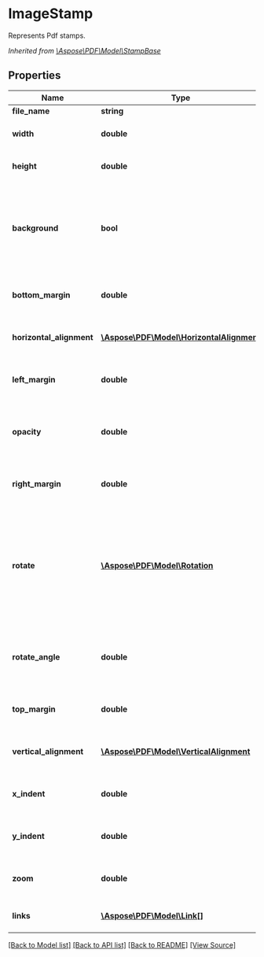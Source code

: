 ﻿# ImageStamp
Represents Pdf stamps.

*Inherited from [\Aspose\PDF\Model\StampBase](StampBase.md)*
## Properties
Name | Type | Description | Notes
------------ | ------------- | ------------- | -------------
**file_name** | **string** | Gets or sets the file name. | [optional]
**width** | **double** | Gets or sets image width. Setting this property allos to scal image horizontally. | [optional]
**height** | **double** | Gets or sets image height. Setting this image allows to scale image vertically. | [optional]
**background** | **bool** | Sets or gets a bool value that indicates the content is stamped as background. If the value is true, the stamp content is layed at the bottom. By defalt, the value is false, the stamp content is layed at the top.<br />*Inherited from [\Aspose\PDF\Model\StampBase](StampBase.md)* | [optional]
**bottom_margin** | **double** | Gets or sets bottom margin of stamp.<br />*Inherited from [\Aspose\PDF\Model\StampBase](StampBase.md)* | [optional]
**horizontal_alignment** | [**\Aspose\PDF\Model\HorizontalAlignment**](HorizontalAlignment.md) | Gets or sets Horizontal alignment of stamp on the page. <br />*Inherited from [\Aspose\PDF\Model\StampBase](StampBase.md)* | [optional]
**left_margin** | **double** | Gets or sets left margin of stamp.<br />*Inherited from [\Aspose\PDF\Model\StampBase](StampBase.md)* | [optional]
**opacity** | **double** | Gets or sets a value to indicate the stamp opacity. The value is from 0.0 to 1.0. By default the value is 1.0.<br />*Inherited from [\Aspose\PDF\Model\StampBase](StampBase.md)* | [optional]
**right_margin** | **double** | Gets or sets right margin of stamp.<br />*Inherited from [\Aspose\PDF\Model\StampBase](StampBase.md)* | [optional]
**rotate** | [**\Aspose\PDF\Model\Rotation**](Rotation.md) | Sets or gets the rotation of stamp content according values. Note. This property is for set angles which are multiples of 90 degrees (0, 90, 180, 270 degrees). To set arbitrary angle use RotateAngle property. If angle set by ArbitraryAngle is not multiple of 90 then Rotate property returns Rotation.None.<br />*Inherited from [\Aspose\PDF\Model\StampBase](StampBase.md)* | [optional]
**rotate_angle** | **double** | Gets or sets rotate angle of stamp in degrees. This property allows to set arbitrary rotate angle. <br />*Inherited from [\Aspose\PDF\Model\StampBase](StampBase.md)* | [optional]
**top_margin** | **double** | Gets or sets top margin of stamp.<br />*Inherited from [\Aspose\PDF\Model\StampBase](StampBase.md)* | [optional]
**vertical_alignment** | [**\Aspose\PDF\Model\VerticalAlignment**](VerticalAlignment.md) | Gets or sets vertical alignment of stamp on page.<br />*Inherited from [\Aspose\PDF\Model\StampBase](StampBase.md)* | [optional]
**x_indent** | **double** | Horizontal stamp coordinate, starting from the left.<br />*Inherited from [\Aspose\PDF\Model\StampBase](StampBase.md)* | [optional]
**y_indent** | **double** | Vertical stamp coordinate, starting from the bottom.<br />*Inherited from [\Aspose\PDF\Model\StampBase](StampBase.md)* | [optional]
**zoom** | **double** | Zooming factor of the stamp. Allows to scale stamp.<br />*Inherited from [\Aspose\PDF\Model\StampBase](StampBase.md)* | [optional]
**links** | [**\Aspose\PDF\Model\Link[]**](Link.md) | Link to the document.<br />*Inherited from [\Aspose\PDF\Model\LinkElement](LinkElement.md)* | [optional]

[[Back to Model list]](../README.md#documentation-for-models) [[Back to API list]](../README.md#documentation-for-api-endpoints) [[Back to README]](../README.md) [[View Source]](../src/Aspose/PDF/Model/ImageStamp.php)

